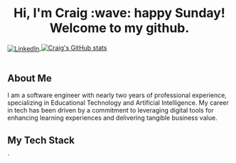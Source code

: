 <h1 align='center'>
    Hi, I'm Craig :wave: happy Sunday! Welcome to my github.
</h1>

<div>
  <a href="https://www.linkedin.com/in/craig-norford-9a33838a/" align="center">
      <img align="center" alt="LinkedIn" src="https://img.shields.io/badge/linkedin-%230077B5.svg?style=for-the-badge&logo=linkedin&logoColor=white"/>
      <img src="https://github-readme-stats.vercel.app/api?username=craigdoescode" alt="Craig's GitHub stats">
  </a><br /><br />

  <h2><strong>About Me</strong></h2>
  <p>
    I am a software engineer with nearly two years of professional experience, specializing in Educational Technology and Artificial Intelligence. My career in tech has been driven by a commitment to leveraging digital tools for enhancing learning experiences and delivering tangible business value.
  </p>

  <h2><strong>My Tech Stack</strong></h2>

</div>
`
